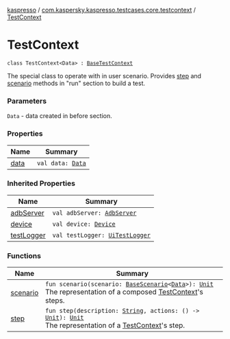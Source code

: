 [kaspresso](../../index.md) / [com.kaspersky.kaspresso.testcases.core.testcontext](../index.md) / [TestContext](./index.md)

# TestContext

`class TestContext<Data> : `[`BaseTestContext`](../-base-test-context/index.md)

The special class to operate with in user scenario.
Provides [step](step.md) and [scenario](scenario.md) methods in "run" section to build a test.

### Parameters

`Data` - data created in before section.

### Properties

| Name | Summary |
|---|---|
| [data](data.md) | `val data: `[`Data`](index.md#Data) |

### Inherited Properties

| Name | Summary |
|---|---|
| [adbServer](../-base-test-context/adb-server.md) | `val adbServer: `[`AdbServer`](../../com.kaspersky.kaspresso.device.server/-adb-server/index.md) |
| [device](../-base-test-context/device.md) | `val device: `[`Device`](../../com.kaspersky.kaspresso.device/-device/index.md) |
| [testLogger](../-base-test-context/test-logger.md) | `val testLogger: `[`UiTestLogger`](../../com.kaspersky.kaspresso.logger/-ui-test-logger.md) |

### Functions

| Name | Summary |
|---|---|
| [scenario](scenario.md) | `fun scenario(scenario: `[`BaseScenario`](../../com.kaspersky.kaspresso.testcases.api.scenario/-base-scenario/index.md)`<`[`Data`](index.md#Data)`>): `[`Unit`](https://kotlinlang.org/api/latest/jvm/stdlib/kotlin/-unit/index.html)<br>The representation of a composed [TestContext](./index.md)'s steps. |
| [step](step.md) | `fun step(description: `[`String`](https://kotlinlang.org/api/latest/jvm/stdlib/kotlin/-string/index.html)`, actions: () -> `[`Unit`](https://kotlinlang.org/api/latest/jvm/stdlib/kotlin/-unit/index.html)`): `[`Unit`](https://kotlinlang.org/api/latest/jvm/stdlib/kotlin/-unit/index.html)<br>The representation of a [TestContext](./index.md)'s step. |
